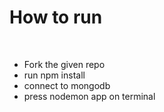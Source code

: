 <H1>
  How to run
</H1>
<br>
<ul>
  <li>Fork the given repo</li>
  <li>run npm install</li>
  <li>connect to mongodb</li>
  <li>press nodemon app on terminal</li>
</ul>
